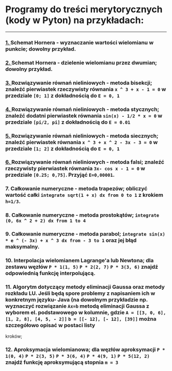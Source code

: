 # Programy do treści merytorycznych (kody w Pyton) na przykładach:

<hr>

### [1. ](https://github.com/dawidolko/Numerical-Methods/tree/main/LABS/Python/Horner) **Schemat Hornera - wyznaczanie wartości wielomianu w punkcie**; dowolny przykład. 
### [2. ](https://github.com/dawidolko/Numerical-Methods/tree/main/LABS/Python/Bisekcja) **Schemat Hornera - dzielenie wielomianu przez dwumian**; dowolny przykład.
### [3. ](https://github.com/dawidolko/Numerical-Methods/tree/main/LABS/Python/Stycznych) Rozwiązywanie równań nieliniowych - **metoda bisekcji**; znaleźć pierwiastek rzeczywisty równania `x ^ 3 + x - 1 = 0` w przedziale `[0; 1]` z dokładnością do `E = 0, 1`
### [4. ](https://github.com/dawidolko/Numerical-Methods/tree/main/LABS/Python/Stycznych) Rozwiązywanie równań nieliniowych - **metoda stycznych**; znaleźć dodatni pierwiastek równania `sin(x) - 1/2 * x = 0` w przedziale `[pi/2, pi]` z dokładnością do `E = 0.01`
### [5. ](https://github.com/dawidolko/Numerical-Methods/tree/main/LABS/Python/Siecznych) Rozwiązywanie równań nieliniowych - **metoda siecznych**; znaleźć pierwiastek równania `x ^ 3 + x ^ 2 - 3x - 3 = 0` w przedziale `[1; 2]` z dokładnością do `E = 0, 1`
### [6. ](https://github.com/dawidolko/Numerical-Methods/tree/main/LABS/Python/Falsi) Rozwiązywanie równań nieliniowych - **metoda falsi**; znaleźć rzeczywisty pierwiastek równania `3x- cos x - 1 = 0` w przedziale `[0.25; 0,75]`. Przyjąć `E=0,00001`.
### 7. Całkowanie numeryczne - **metoda trapezów**; obliczyć wartość całki `integrate sqrt(1 + x) dx from 0 to 1` z krokiem `h=1/3`.
### 8. Całkowanie numeryczne - **metoda prostokątów**; `integrate (0, 6x ^ 2 + 2) dx from 1 to 4`
### 9. Całkowanie numeryczne - **metoda parabol**; `integrate sin(x) * e ^ (- 3x) + x ^ 3 dx from - 3 to 1` oraz jej błąd maksymalny.
### 10. **Interpolacja wielomianem Lagrange'a lub Newtona**; dla zestawu węzłów `P * 1(1, 5)` `P * 2(2, 7)` `P * 3(3, 6)` znajdź odpowiednią funkcję interpolującą.
### 11. Algorytm dotyczący metody **eliminacji Gaussa** oraz metody **rozkładu LU**. Jeśli będą spore problemy z napisaniem ich w konkretnym języku- Java (na dowolnym przykładzie np. wyznaczyć rozwiązanie `Ax=b` metodą eliminacji Gaussa z wyborem el. podstawowego w kolumnie, gdzie `A = [[3, 0, 6], [1, 2, 8], [4, 5, - 2]]` `b = [[- 12], [- 12], [39]]` można szczegółowo opisać w postaci listy
kroków;
### 12. **Aproksymacja wielomianowa**; dla węzłów aproksymacji `P * 1(0, 4)` `P * 2(3, 5)` `P * 3(6, 4)` `P * 4(9, 1)` `P * 5(12, 2)` znajdź funkcję aproksymującą stopnia `m = 3`
